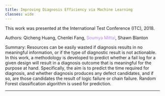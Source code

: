 ```yaml
---
title: Improving Diagnosis Efficiency via Machine Learning
classes: wide
---
```


This work was presented at the International Test Conference (ITC), 2018.

Authors: Qicheng Huang, Chenlei Fang, <span style="color:#BB86FC">Soumya Mittal</span>, Shawn Blanton

Summary: Resources can be easily wasted if diagnosis results in no meaningful information, or if the type of diagnostic result is not actionable. In this work, a methodology is developed to predict whether a fail log for a given design will result in a diagnosis outcome that is meaningful for the purpose at hand. Specifically, the aim is to predict the time required for diagnosis, and whether diagnosis produces any defect candidates, and if so, are those candidates the result of logic failure or chain failure. Random Forest classification algorithm is used for prediction.

---
